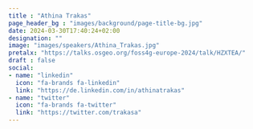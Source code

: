 ```yaml
---
title : "Athina Trakas"
page_header_bg : "images/background/page-title-bg.jpg"
date: 2024-03-30T17:40:24+02:00
designation: ""
image: "images/speakers/Athina_Trakas.jpg"
pretalx: "https://talks.osgeo.org/foss4g-europe-2024/talk/HZXTEA/"
draft : false
social:
- name: "linkedin"
  icon: "fa-brands fa-linkedin"
  link: "https://de.linkedin.com/in/athinatrakas"
- name: "twitter"
  icon: "fa-brands fa-twitter"
  link: "https://twitter.com/trakasa"
---
```

